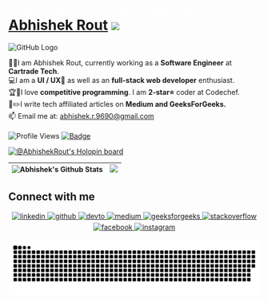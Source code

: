 # ![Hello](Hello(1).gif)[Abhishek Rout](https://abhishek-rout.github.io/) <img src="https://raw.githubusercontent.com/MartinHeinz/MartinHeinz/master/wave.gif" width="30">
![GitHub Logo](https://user-images.githubusercontent.com/64718836/92372981-5161db00-f11b-11ea-8092-1b4ef99678d3.jpeg)

👨‍🎓I am Abhishek Rout, currently working as a **Software Engineer** at **Cartrade Tech**. <br />
💻I am a **UI / UX**📱 as well as an **full-stack web developer** enthusiast.<br />
🏆🥇I love **competitive programming**. I am **2-star⭐️** coder at Codechef.<br />
📝✏️I write tech affiliated articles on **Medium and GeeksForGeeks.** <br />
📫 Email me at: <a onclick="window.open('mailto:abhishek.r.9690@gmail.com')" target="_blank">abhishek.r.9690@gmail.com</a><br />
</br>
![Profile Views](https://komarev.com/ghpvc/?username=Abhishek-Rout&label=Profile%20views&color=0e75b6&style=flat)  [![Badge](https://cp-logo.vercel.app/codechef/abhishek_rout)](https://www.codechef.com/users/abhishek_rout)

[![@AbhishekRout's Holopin board](https://www.holopin.me/abhishekrout)](https://holopin.io/@abhishekrout)

![Abhishek's Github Stats](https://github-readme-stats.vercel.app/api?username=Abhishek-Rout&show_icons=true)|<img src="https://github-readme-streak-stats.herokuapp.com/?user=abhishek-rout"/>|
|---|---|

## Connect with me  
<div align="center">
 <a href="https://www.linkedin.com/in/abhishek-rout-032330192/" target="_blank">
<img src=https://img.shields.io/badge/linkedin-%231E77B5.svg?&style=for-the-badge&logo=linkedin&logoColor=white alt=linkedin style="margin-bottom: 5px;" />
</a>
<a href="https://github.com/Abhishek-Rout" target="_blank">
<img src=https://img.shields.io/badge/github-%2324292e.svg?&style=for-the-badge&logo=github&logoColor=white alt=github style="margin-bottom: 5px;" />
</a>
<a href="https://dev.to/abhishekrout" target="_blank">
<img src=https://img.shields.io/badge/dev.to-%2308090A.svg?&style=for-the-badge&logo=dev.to&logoColor=white alt=devto style="margin-bottom: 5px;" />
</a>
<a href="https://medium.com/@abhishek.r.9690" target="_blank">
<img src=https://img.shields.io/badge/medium-%23292929.svg?&style=for-the-badge&logo=medium&logoColor=white alt=medium style="margin-bottom: 5px;" />
</a>
<a href="https://auth.geeksforgeeks.org/user/antminer" target="_blank">
<img src=https://img.shields.io/badge/geeksforgeeks-%2f8d46.svg?&style=for-the-badge&logo=geeksforgeeks&logoColor=white alt=geeksforgeeks style="margin-bottom: 5px;" />
</a>
<a href="https://stackoverflow.com/users/16102573/abhishek-rout" target="_blank">
<img src=https://img.shields.io/badge/stackoverflow-%23F28032.svg?&style=for-the-badge&logo=stackoverflow&logoColor=white alt=stackoverflow style="margin-bottom: 5px;" />
</a>
<a href="https://www.facebook.com/abhishek.rout.1829/" target="_blank">
<img src=https://img.shields.io/badge/facebook-%232E87FB.svg?&style=for-the-badge&logo=facebook&logoColor=white alt=facebook style="margin-bottom: 5px;" />
</a>
<a href="https://instagram.com/mr.abhishek_rout" target="_blank">
<img src=https://img.shields.io/badge/instagram-%23000000.svg?&style=for-the-badge&logo=instagram&logoColor=white alt=instagram style="margin-bottom: 5px;" />
</a>
</div>

![Snake Graph](https://github.com/kothariji/kothariji/blob/master/github-user-contribution.svg)
